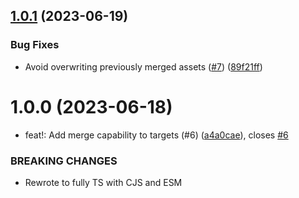 ## [1.0.1](https://github.com/kapetacom/codegen/compare/v1.0.0...v1.0.1) (2023-06-19)


### Bug Fixes

* Avoid overwriting previously merged assets ([#7](https://github.com/kapetacom/codegen/issues/7)) ([89f21ff](https://github.com/kapetacom/codegen/commit/89f21fff183711388fef46b8dfcd80b7fee2960a))

# 1.0.0 (2023-06-18)


* feat!: Add merge capability to targets (#6) ([a4a0cae](https://github.com/kapetacom/codegen/commit/a4a0cae738a0cbf1e4290fcdc46d7d0ddf800928)), closes [#6](https://github.com/kapetacom/codegen/issues/6)


### BREAKING CHANGES

* Rewrote to fully TS with CJS and ESM
